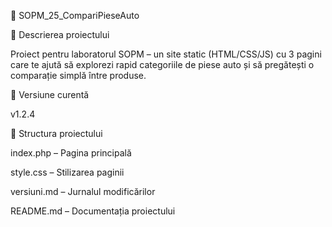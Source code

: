 🚀 SOPM_25_CompariPieseAuto

📌 Descrierea proiectului

Proiect pentru laboratorul SOPM – un site static (HTML/CSS/JS) cu 3 pagini care te ajută să explorezi rapid categoriile de piese auto și să pregătești o comparație simplă între produse.

🧪 Versiune curentă

v1.2.4

📁 Structura proiectului

index.php – Pagina principală

style.css – Stilizarea paginii

versiuni.md – Jurnalul modificărilor

README.md – Documentația proiectului



